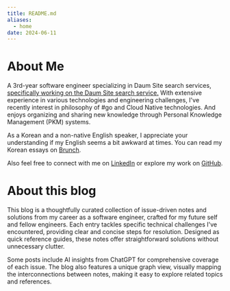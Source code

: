 ```yaml
---
title: README.md
aliases:
  - home
date: 2024-06-11
---
```

# About Me
A 3rd-year software engineer specializing in Daum Site search services, [specifically working on the Daum Site search service.](https://search.daum.net/search?nil_suggest=btn&w=tot&DA=SBC&q=%EC%B9%B4%EC%B9%B4%EC%98%A4%EC%97%94%ED%84%B0%ED%94%84%EB%9D%BC%EC%9D%B4%EC%A6%88) With extensive experience in various technologies and engineering challenges, I've recently interest in philosophy of #go and Cloud Native technologies. And enjoys organizing and sharing new knowledge through Personal Knowledge Management (PKM) systems.

As a Korean and a non-native English speaker, I appreciate your understanding if my English seems a bit awkward at times. You can read my Korean essays on [Brunch](https://brunch.co.kr/@raeperd#articles). 

Also feel free to connect with me on [LinkedIn](https://www.linkedin.com/in/raeperd) or explore my work on [GitHub](https://github.com/raeperd).

# About this blog
This blog is a thoughtfully curated collection of issue-driven notes and solutions from my career as a software engineer, crafted for my future self and fellow engineers. Each entry tackles specific technical challenges I've encountered, providing clear and concise steps for resolution. Designed as quick reference guides, these notes offer straightforward solutions without unnecessary clutter.

Some posts include AI insights from ChatGPT for comprehensive coverage of each issue. The blog also features a unique graph view, visually mapping the interconnections between notes, making it easy to explore related topics and references.